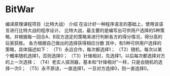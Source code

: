 # BitWar
编译原理课程项目（比特大战）
介绍
在设计好一种程序语言的基础上，使用该语言进行比特大战的程序设计。
比特大战，最主要的是编写出可供用户选择的5种策略，并根据每一回合A、B双方选定的策略来进行判断各方的得分情况，得分高的玩家获胜。
各方根据自己做出的选择获得相应分数
其中，有5种可供用户选择的策略，具体描述如下：
（T1）永远合作，每次都选择1；
（T2）随机，每次以某个概率随机选择1，否则选择0；
（T3）针锋相对，先选择1，以后每次都选择对方的上一次选择；
（T4）老实人探测器，基本和“针锋相对”一样，只是会随机的选择一次0；
（T5）永不原谅，一直选择1，一旦对方选择0，则一直选择0。
